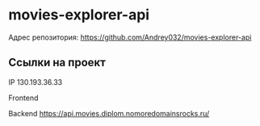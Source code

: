 # movies-explorer-api

Адрес репозитория: https://github.com/Andrey032/movies-explorer-api

## Ссылки на проект

IP 130.193.36.33

Frontend

Backend https://api.movies.diplom.nomoredomainsrocks.ru/
